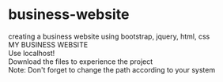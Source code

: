 # business-website
creating a business website using bootstrap, jquery, html, css<br>
MY BUSINESS WEBSITE<br>
Use localhost!<br>
Download the files to experience the project<br>
Note: Don't forget to change the path according to your system
